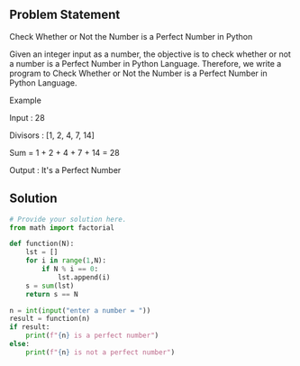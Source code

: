 ## Problem Statement 

Check Whether or Not the Number is a Perfect Number in Python

Given an integer input as a number, the objective is to check whether or not a number is a Perfect Number in Python Language. Therefore, we write a program to Check Whether or Not the Number is a Perfect Number in Python Language.

Example

Input : 28

Divisors : [1, 2, 4, 7, 14]

Sum = 1 + 2 + 4 + 7 + 14 = 28

Output : It's a Perfect Number
## Solution

```python
# Provide your solution here.
from math import factorial

def function(N):
    lst = []
    for i in range(1,N):
        if N % i == 0:
            lst.append(i)
    s = sum(lst)
    return s == N

n = int(input("enter a number = "))
result = function(n)
if result:
    print(f"{n} is a perfect number")
else:
    print(f"{n} is not a perfect number")


